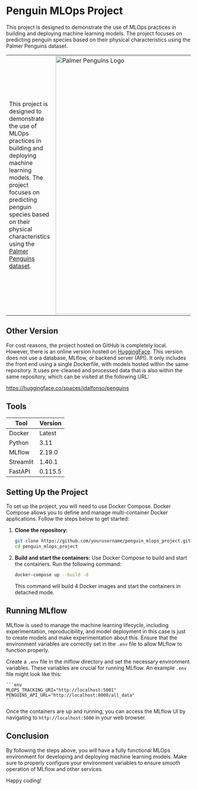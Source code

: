 # Penguin MLOps Project
This project is designed to demonstrate the use of MLOps practices in building and deploying machine learning models. The project focuses on predicting penguin species based on their physical characteristics using the Palmer Penguins dataset.
<table>
<tr>
<td>

This project is designed to demonstrate the use of MLOps practices in building and deploying machine learning models. The project focuses on predicting penguin species based on their physical characteristics using the [Palmer Penguins dataset](https://github.com/allisonhorst/palmerpenguins).

</td>
<td>

<a href="https://github.com/allisonhorst/palmerpenguins">
    <img src="https://github.com/allisonhorst/palmerpenguins/blob/8957207b78d6ccd1b4654a9dd9c9041b657478ab/man/figures/logo.png?raw=true" alt="Palmer Penguins Logo" width="700"/>
</a>

</td>
</tr>
</table>

</table>

## Other Version

For cost reasons, the project hosted on GitHub is completely local. However, there is an online version hosted on [HuggingFace](https://huggingface.co/spaces/jdalfonso/penguins/tree/main). This version does not use a database, MLflow, or backend server (API). It only includes the front end using a single Dockerfile, with models hosted within the same repository. It uses pre-cleaned and processed data that is also within the same repository, which can be visited at the following URL:

https://huggingface.co/spaces/jdalfonso/penguins

## Tools

| Tool      | Version  |
|-----------|----------|
| Docker    | Latest   |
| Python    | 3.11     |
| MLflow    | 2.19.0   |
| Streamlit | 1.40.1   |
| FastAPI   | 0.115.5  |

## Setting Up the Project

To set up the project, you will need to use Docker Compose. Docker Compose allows you to define and manage multi-container Docker applications. Follow the steps below to get started:

1. **Clone the repository:**
    ```sh
    git clone https://github.com/yourusername/penguin_mlops_project.git
    cd penguin_mlops_project
    ```

2. **Build and start the containers:**
    Use Docker Compose to build and start the containers. Run the following command:
    ```sh
    docker-compose up --build -d
    ```

    This command will build 4 Docker images and start the containers in detached mode.

## Running MLflow

MLflow is used to manage the machine learning lifecycle, including experimentation, reproducibility, and model deployment in this case is just to create models and make experimentation about this. Ensure that the environment variables are correctly set in the `.env` file to allow MLflow to function properly.

Create a `.env` file in the mlflow directory and set the necessary environment variables. These variables are crucial for running MLflow. An example `.env` file might look like this:

    ```env
    MLOPS_TRACKING_URI="http://localhost:5001" 
    PENGUINS_API_URL="http://localhost:8000/all_data"
    ```

Once the containers are up and running, you can access the MLflow UI by navigating to `http://localhost:5000` in your web browser.

## Conclusion

By following the steps above, you will have a fully functional MLOps environment for developing and deploying machine learning models. Make sure to properly configure your environment variables to ensure smooth operation of MLflow and other services.

Happy coding!